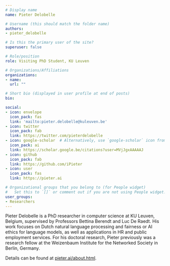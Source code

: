 ```yaml
---
# Display name
name: Pieter Delobelle

# Username (this should match the folder name)
authors:
- pieter_delobelle

# Is this the primary user of the site?
superuser: false

# Role/position
role: Visiting PhD Student, KU Leuven

# Organizations/Affiliations
organizations:
- name:
  url: ""

# Short bio (displayed in user profile at end of posts)
bio:

social:
- icon: envelope
  icon_pack: fas
  link: 'mailto:pieter.delobelle@kuleuven.be'
- icon: twitter
  icon_pack: fab
  link: https://twitter.com/pieterdelobelle
- icon: google-scholar  # Alternatively, use `google-scholar` icon from `ai` icon pack
  icon_pack: ai
  link: https://scholar.google.be/citations?user=MVjJgxAAAAAJ
- icon: github
  icon_pack: fab
  link: https://github.com/iPieter
- icon: user
  icon_pack: fas
  link: https://pieter.ai

# Organizational groups that you belong to (for People widget)
#   Set this to `[]` or comment out if you are not using People widget.
user_groups:
- Researchers
---
```

Pieter Delobelle is a PhD researcher in computer science at KU Leuven, Belgium, supervised by Professors Bettina Berendt and Luc De Raedt. His work focuses on Dutch natural language processing and fairness or AI ethics for language models, as well as applications in HR and public employment services. For his doctoral research, Pieter previously was a research fellow at the Weizenbaum Institute for the Networked Society in Berlin, Germany. 

Details can be found at [pieter.ai/about.html](https://pieter.ai/about.html).
